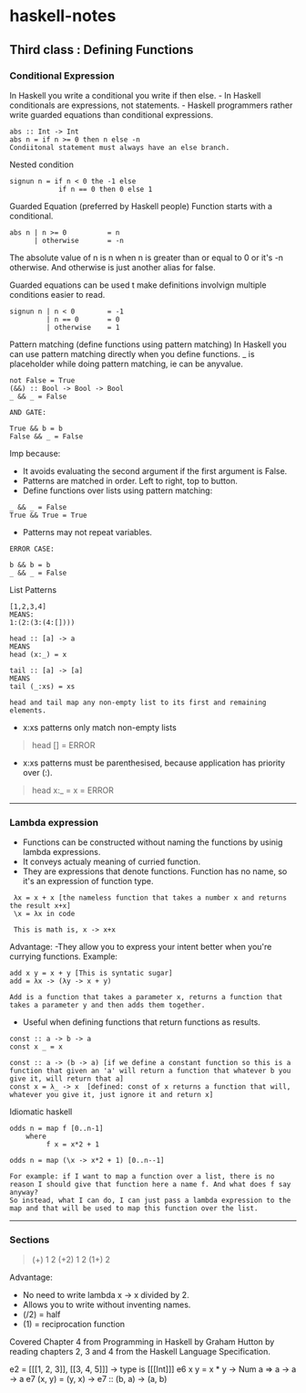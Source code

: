 
# haskell-notes

## Third class : Defining Functions

### Conditional Expression
In Haskell you write a conditional you write if then else. 
           - In Haskell conditionals are expressions, not statements.
           - Haskell programmers rather write guarded equations than conditional expressions.
```   
abs :: Int -> Int
abs n = if n >= 0 then n else -n
Condiitonal statement must always have an else branch.
```
Nested condition
```
signun n = if n < 0 the -1 else
            if n == 0 then 0 else 1
```
Guarded Equation (preferred by Haskell people)
Function starts with a conditional.
```
abs n | n >= 0          = n 
      | otherwise       = -n
```
The absolute value of n is n when n is greater than or equal to 0 or it's -n otherwise. And otherwise is just another alias for false. 

Guarded equations can be used t make definitions involvign multiple conditions easier to read.

```
signun n | n < 0        = -1
         | n == 0       = 0
         | otherwise    = 1
```
Pattern matching (define functions using pattern matching)
In Haskell you can use pattern matching directly when you define functions. _ is placeholder while doing pattern matching, ie can be anyvalue.
```
not False = True
(&&) :: Bool -> Bool -> Bool
_ && _ = False

AND GATE:

True && b = b
False && _ = False

```
Imp because:
- It avoids evaluating the second argument if the first argument is False.
- Patterns are matched in order. Left to right, top to button.
- Define functions over lists using pattern matching:
```
_ && _ = False
True && True = True
```
- Patterns may not repeat variables. 
```
ERROR CASE:

b && b = b
_ && _ = False
```
List Patterns
```
[1,2,3,4]
MEANS:
1:(2:(3:(4:[])))

head :: [a] -> a
MEANS
head (x:_) = x

tail :: [a] -> [a]
MEANS
tail (_:xs) = xs

head and tail map any non-empty list to its first and remaining elements.
```
* x:xs patterns only match non-empty lists
> head [] = ERROR
* x:xs patterns must be parenthesised, because application has priority over (:). 
> head x:_ = x = ERROR

---

### Lambda expression
- Functions can be constructed without naming the functions by usinig lambda expressions.
- It conveys actualy meaning of curried function.
- They are expressions that denote functions. Function has no name, so it's an expression of function type. 
```
 λx = x + x [the nameless function that takes a number x and returns the result x+x]
 \x = λx in code
 
 This is math is, x -> x+x
 ```
 Advantage:
-They allow you to express your intent better when you're currying functions. Example:
```
add x y = x + y [This is syntatic sugar]
add = λx -> (λy -> x + y)

Add is a function that takes a parameter x, returns a function that takes a parameter y and then adds them together.
```
- Useful when defining functions that return functions as results.
```
const :: a -> b -> a
const x _ = x

const :: a -> (b -> a) [if we define a constant function so this is a function that given an 'a' will return a function that whatever b you give it, will return that a]
const x = λ_ -> x  [defined: const of x returns a function that will, whatever you give it, just ignore it and return x]
```
Idiomatic haskell
```
odds n = map f [0..n-1]
	where
	     f x = x*2 + 1

odds n = map (\x -> x*2 + 1) [0..n--1]

For example: if I want to map a function over a list, there is no reason I should give that function here a name f. And what does f say anyway?
So instead, what I can do, I can just pass a lambda expression to the map and that will be used to map this function over the list.
```
---

### Sections
> (+) 1 2
> (+2) 1 2
> (1+) 2

Advantage:
- No need to write lambda x -> x divided by 2. 
- Allows you to write without inventing names.
- (/2) = half 
- (1\) = reciprocation function

Covered Chapter 4 from Programming in Haskell by Graham Hutton by reading chapters 2, 3 and 4 from the Haskell Language Specification.

e2 = [[[1, 2, 3]], [[3, 4, 5]]] -> type is [[[Int]]]
e6 x y = x * y -> Num a => a -> a -> a
e7 (x, y) = (y, x) -> e7 :: (b, a) -> (a, b)




